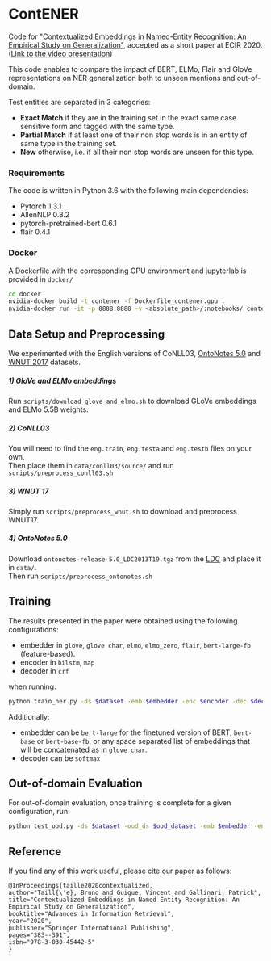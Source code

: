 ContENER
====

Code for ["Contextualized Embeddings in Named-Entity Recognition: An Empirical Study on Generalization"](https://arxiv.org/pdf/2001.08053.pdf), accepted as a short paper at ECIR 2020. ([Link to the video presentation](https://www.youtube.com/watch?v=J1XsbPwB-Wg&ab_channel=ECIR2020))

This code enables to compare the impact of BERT, ELMo, Flair and GloVe representations on NER generalization both to unseen mentions and out-of-domain.  

Test entities are separated in 3 categories:
- **Exact Match** if they are in the training set in the exact same case sensitive form and tagged with the same type.
- **Partial Match** if at least one of their non stop words is in an entity of same type in the training set.
- **New** otherwise, i.e. if all their non stop words are unseen for this type.

### Requirements
The code is written in Python 3.6 with the following main dependencies:

* Pytorch 1.3.1
* AllenNLP 0.8.2
* pytorch-pretrained-bert 0.6.1
* flair 0.4.1

### Docker 
A Dockerfile with the corresponding GPU environment and jupyterlab is provided in `docker/`
```bash
cd docker
nvidia-docker build -t contener -f Dockerfile_contener.gpu .
nvidia-docker run -it -p 8888:8888 -v <absolute_path>/:notebooks/ contener
``` 

## Data Setup and Preprocessing
We experimented with the English versions of CoNLL03, [OntoNotes 5.0](https://catalog.ldc.upenn.edu/LDC2013T19) and [WNUT 2017](https://github.com/leondz/emerging_entities_17) datasets.  

##### 1) GloVe and ELMo embeddings
Run `scripts/download_glove_and_elmo.sh` to download GLoVe embeddings and ELMo 5.5B weights.
##### 2) CoNLL03
You will need to find the `eng.train`, `eng.testa` and `eng.testb`  files on your own.  
Then place them in `data/conll03/source/` and run `scripts/preprocess_conll03.sh`
##### 3) WNUT 17
Simply run `scripts/preprocess_wnut.sh` to download and preprocess WNUT17.
##### 4) OntoNotes 5.0
Download `ontonotes-release-5.0_LDC2013T19.tgz` from the [LDC](https://catalog.ldc.upenn.edu/LDC2013T19) and place it in `data/`.  
Then run `scripts/preprocess_ontonotes.sh`

## Training
The results presented in the paper were obtained using the following configurations:
 - embedder in `glove`, `glove char`, `elmo`, `elmo_zero`, `flair`, `bert-large-fb` (feature-based).
 - encoder in `bilstm`, `map`
 - decoder in `crf` 

when running:
```bash
python train_ner.py -ds $dataset -emb $embedder -enc $encoder -dec $decoder -d 0.5 -bs 64 -ep 100 -p 5
```

Additionally:
 - embedder can be `bert-large` for the finetuned version of BERT, `bert-base` or `bert-base-fb`, or any space separated list of embeddings that will be concatenated as in `glove char`.
 - decoder can be `softmax` 

## Out-of-domain Evaluation

For out-of-domain evaluation, once training is complete for a given configuration, run:

```bash
python test_ood.py -ds $dataset -ood_ds $ood_dataset -emb $embedder -enc $encoder -dec $decoder
```


## Reference
If you find any of this work useful, please cite our paper as follows:
```
@InProceedings{taille2020contextualized,
author="Taill{\'e}, Bruno and Guigue, Vincent and Gallinari, Patrick",
title="Contextualized Embeddings in Named-Entity Recognition: An Empirical Study on Generalization",
booktitle="Advances in Information Retrieval",
year="2020",
publisher="Springer International Publishing",
pages="383--391",
isbn="978-3-030-45442-5"
}
```


